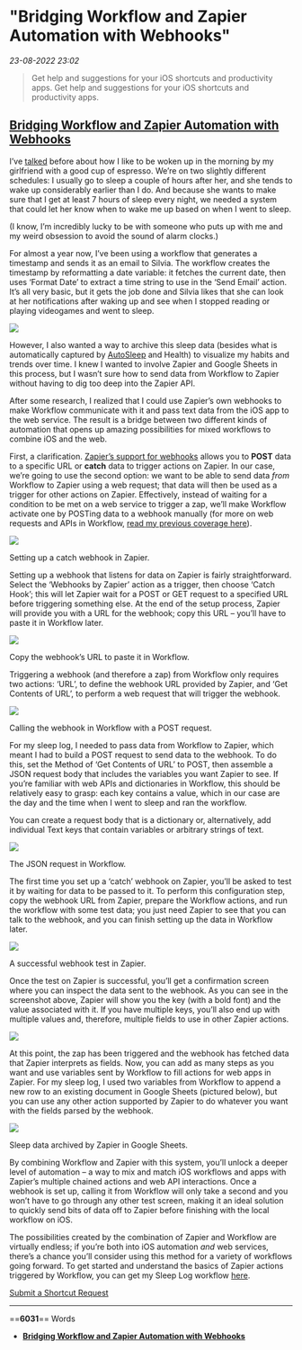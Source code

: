# "Bridging Workflow and Zapier Automation with Webhooks"

*23-08-2022 23:02* 

> Get help and suggestions for your iOS shortcuts and productivity apps.
Get help and suggestions for your iOS shortcuts and productivity apps.

## [Bridging Workflow and Zapier Automation with Webhooks](https://club.macstories.net/posts/bridging-workflow-and-zapier-automation-with-webhooks)

I’ve [talked](https://www.relay.fm/connected) before about how I like to be woken up in the morning by my girlfriend with a good cup of espresso. We’re on two slightly different schedules: I usually go to sleep a couple of hours after her, and she tends to wake up considerably earlier than I do. And because she wants to make sure that I get at least 7 hours of sleep every night, we needed a system that could let her know when to wake me up based on when I went to sleep.

(I know, I’m incredibly lucky to be with someone who puts up with me and my weird obsession to avoid the sound of alarm clocks.)

For almost a year now, I’ve been using a workflow that generates a timestamp and sends it as an email to Silvia. The workflow creates the timestamp by reformatting a date variable: it fetches the current date, then uses ‘Format Date’ to extract a time string to use in the ‘Send Email’ action. It’s all very basic, but it gets the job done and Silvia likes that she can look at her notifications after waking up and see when I stopped reading or playing videogames and went to sleep.

[![](https://gallery.mailchimp.com/9f4b80a35728f7271fe3ea6ff/images/d0e5bfa5-f402-4236-ac04-8748eb7534d9.jpg)](https://2672686a4cf38e8c2458-2712e00ea34e3076747650c92426bbb5.ssl.cf1.rackcdn.com/2017-01-26-16-29-19.jpeg)

However, I also wanted a way to archive this sleep data (besides what is automatically captured by [AutoSleep](https://itunes.apple.com/us/app/autosleep.-track-sleep-from/id1164801111?mt=8&uo=4&at=10l6nh&ct=ms_weekly) and Health) to visualize my habits and trends over time. I knew I wanted to involve Zapier and Google Sheets in this process, but I wasn’t sure how to send data from Workflow to Zapier without having to dig too deep into the Zapier API.

After some research, I realized that I could use Zapier’s own webhooks to make Workflow communicate with it and pass text data from the iOS app to the web service. The result is a bridge between two different kinds of automation that opens up amazing possibilities for mixed workflows to combine iOS and the web.

First, a clarification. [Zapier’s support for webhooks](https://zapier.com/zapbook/webhook/) allows you to **POST** data to a specific URL or **catch** data to trigger actions on Zapier. In our case, we’re going to use the second option: we want to be able to send data *from* Workflow to Zapier using a web request; that data will then be used as a trigger for other actions on Zapier. Effectively, instead of waiting for a condition to be met on a web service to trigger a zap, we’ll make Workflow activate one by POSTing data to a webhook manually (for more on web requests and APIs in Workflow, [read my previous coverage here](https://www.macstories.net/ios/workflow-update-brings-ability-to-interact-with-any-web-api/)).

![](https://2672686a4cf38e8c2458-2712e00ea34e3076747650c92426bbb5.ssl.cf1.rackcdn.com/2017-01-26-16-24-08.jpeg)

Setting up a catch webhook in Zapier.

Setting up a webhook that listens for data on Zapier is fairly straightforward. Select the ‘Webhooks by Zapier’ action as a trigger, then choose ‘Catch Hook’; this will let Zapier wait for a POST or GET request to a specified URL before triggering something else. At the end of the setup process, Zapier will provide you with a URL for the webhook; copy this URL – you’ll have to paste it in Workflow later.

![](https://2672686a4cf38e8c2458-2712e00ea34e3076747650c92426bbb5.ssl.cf1.rackcdn.com/2017-01-26-16-24-55.jpeg)

Copy the webhook’s URL to paste it in Workflow.

Triggering a webhook (and therefore a zap) from Workflow only requires two actions: ‘URL’, to define the webhook URL provided by Zapier, and ‘Get Contents of URL’, to perform a web request that will trigger the webhook.

![](https://2672686a4cf38e8c2458-2712e00ea34e3076747650c92426bbb5.ssl.cf1.rackcdn.com/2017-01-26-16-27-47.jpeg)

Calling the webhook in Workflow with a POST request.

For my sleep log, I needed to pass data from Workflow to Zapier, which meant I had to build a POST request to send data to the webhook. To do this, set the Method of ‘Get Contents of URL’ to POST, then assemble a JSON request body that includes the variables you want Zapier to see. If you’re familiar with web APIs and dictionaries in Workflow, this should be relatively easy to grasp: each key contains a value, which in our case are the day and the time when I went to sleep and ran the workflow.

You can create a request body that is a dictionary or, alternatively, add individual Text keys that contain variables or arbitrary strings of text.

![](https://2672686a4cf38e8c2458-2712e00ea34e3076747650c92426bbb5.ssl.cf1.rackcdn.com/2017-01-26-16-28-26.jpeg)

The JSON request in Workflow.

The first time you set up a ‘catch’ webhook on Zapier, you’ll be asked to test it by waiting for data to be passed to it. To perform this configuration step, copy the webhook URL from Zapier, prepare the Workflow actions, and run the workflow with some test data; you just need Zapier to see that you can talk to the webhook, and you can finish setting up the data in Workflow later.

![](https://2672686a4cf38e8c2458-2712e00ea34e3076747650c92426bbb5.ssl.cf1.rackcdn.com/2017-01-26-16-31-06.jpeg)

A successful webhook test in Zapier.

Once the test on Zapier is successful, you’ll get a confirmation screen where you can inspect the data sent to the webhook. As you can see in the screenshot above, Zapier will show you the key (with a bold font) and the value associated with it. If you have multiple keys, you’ll also end up with multiple values and, therefore, multiple fields to use in other Zapier actions.

[![](https://gallery.mailchimp.com/9f4b80a35728f7271fe3ea6ff/images/a409118c-3ff2-49e6-b119-66022423f3fe.jpg)](https://2672686a4cf38e8c2458-2712e00ea34e3076747650c92426bbb5.ssl.cf1.rackcdn.com/2017-01-26-16-32-23.jpeg)

At this point, the zap has been triggered and the webhook has fetched data that Zapier interprets as fields. Now, you can add as many steps as you want and use variables sent by Workflow to fill actions for web apps in Zapier. For my sleep log, I used two variables from Workflow to append a new row to an existing document in Google Sheets (pictured below), but you can use any other action supported by Zapier to do whatever you want with the fields parsed by the webhook.

![](https://2672686a4cf38e8c2458-2712e00ea34e3076747650c92426bbb5.ssl.cf1.rackcdn.com/2017-01-26-16-33-24.jpeg)

Sleep data archived by Zapier in Google Sheets.

By combining Workflow and Zapier with this system, you’ll unlock a deeper level of automation – a way to mix and match iOS workflows and apps with Zapier’s multiple chained actions and web API interactions. Once a webhook is set up, calling it from Workflow will only take a second and you won’t have to go through any other test screen, making it an ideal solution to quickly send bits of data off to Zapier before finishing with the local workflow on iOS.

The possibilities created by the combination of Zapier and Workflow are virtually endless; if you’re both into iOS automation *and* web services, there’s a chance you’ll consider using this method for a variety of workflows going forward. To get started and understand the basics of Zapier actions triggered by Workflow, you can get my Sleep Log workflow [here](https://workflow.is/workflows/a2c4a16e68b546aaa007f80c81b0df9d).

[Submit a Shortcut Request](https://docs.google.com/forms/d/e/1FAIpQLSeViYJRP69lNKgbmNWqxY1iEnz851gLE375swzC12Qarm-RxA/viewform?usp=sf_link)
***

==**6031**== Words

- **[Bridging Workflow and Zapier Automation with Webhooks](https://club.macstories.net/posts/bridging-workflow-and-zapier-automation-with-webhooks)**